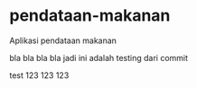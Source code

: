 # pendataan-makanan
Aplikasi pendataan makanan

bla bla bla bla jadi ini adalah testing dari commit

test 123 123 123
